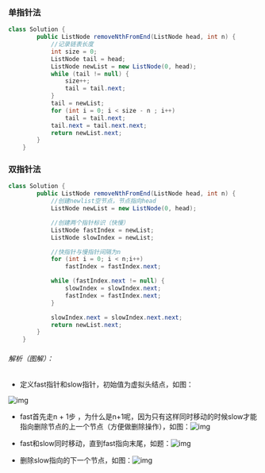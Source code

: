 ### 单指针法

```java
class Solution {
        public ListNode removeNthFromEnd(ListNode head, int n) {
            //记录链表长度
            int size = 0;
            ListNode tail = head;
            ListNode newList = new ListNode(0, head);
            while (tail != null) {
                size++;
                tail = tail.next;
            }
            tail = newList;
            for (int i = 0; i < size - n ; i++)
                tail = tail.next;
            tail.next = tail.next.next;
            return newList.next;
        }
    }
```



### 双指针法

```java
class Solution {
        public ListNode removeNthFromEnd(ListNode head, int n) {
            //创建newlist空节点，节点指向head
            ListNode newList = new ListNode(0, head);

            //创建两个指针标识（快慢）
            ListNode fastIndex = newList;
            ListNode slowIndex = newList;

            //快指针与慢指针间隔为n
            for (int i = 0; i < n;i++)
                fastIndex = fastIndex.next;

            while (fastIndex.next != null) {
                slowIndex = slowIndex.next;
                fastIndex = fastIndex.next;
            }

            slowIndex.next = slowIndex.next.next;
            return newList.next;
        }
    }
```

######  解析（图解）：

- 定义fast指针和slow指针，初始值为虚拟头结点，如图：

![img](https://code-thinking.cdn.bcebos.com/pics/19.%E5%88%A0%E9%99%A4%E9%93%BE%E8%A1%A8%E7%9A%84%E5%80%92%E6%95%B0%E7%AC%ACN%E4%B8%AA%E8%8A%82%E7%82%B9.png)

- fast首先走n + 1步 ，为什么是n+1呢，因为只有这样同时移动的时候slow才能指向删除节点的上一个节点（方便做删除操作），如图：![img](https://code-thinking.cdn.bcebos.com/pics/19.%E5%88%A0%E9%99%A4%E9%93%BE%E8%A1%A8%E7%9A%84%E5%80%92%E6%95%B0%E7%AC%ACN%E4%B8%AA%E8%8A%82%E7%82%B91.png)

- fast和slow同时移动，直到fast指向末尾，如题：![img](https://code-thinking.cdn.bcebos.com/pics/19.%E5%88%A0%E9%99%A4%E9%93%BE%E8%A1%A8%E7%9A%84%E5%80%92%E6%95%B0%E7%AC%ACN%E4%B8%AA%E8%8A%82%E7%82%B92.png)

- 删除slow指向的下一个节点，如图：![img](https://code-thinking.cdn.bcebos.com/pics/19.%E5%88%A0%E9%99%A4%E9%93%BE%E8%A1%A8%E7%9A%84%E5%80%92%E6%95%B0%E7%AC%ACN%E4%B8%AA%E8%8A%82%E7%82%B93.png)

  

